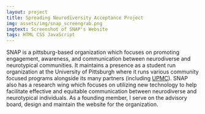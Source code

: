 ```yaml
---
layout: project
title: Spreading Neurodiversity Acceptance Project
img: assets/img/snap_screengrab.png
imgtext: Screenshot of SNAP's Website
tags: HTML CSS JavaScript
---
```

SNAP is a pittsburg-based organization which focuses on promoting engagement, awareness, and communication between neurodiverse and neurotypical communities. It maintains a presence as a student run organization at the University of Pittsburgh where it runs various community focused programs alongside its many partners (including [UPMC](https://www.upmc.com/)). SNAP also has a research wing which focuses on utilizing new technology to help facilitate effective and equitable communication between neurodiverse and neurotypical individuals. As a founding member, I serve on the advisory board, design and maintain the website for the organization.